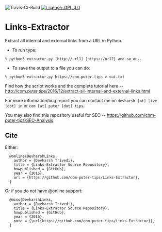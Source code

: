 ![Travis-CI-Build](https://travis-ci.org/devharsh/Links-Extractor.svg?branch=master) [![License: GPL 3.0](https://img.shields.io/badge/License-GPL-brightgreen)](https://opensource.org/licenses/gpl-license)

# Links-Extractor
Extract all internal and external links from a URL in Python.

- To run type:

```% python3 extractor.py [http://url1] [https://url2] and so on..```

- To save the output to a file you can do:

```% python3 extractor.py https://com.puter.tips > out.txt```

Find how the script works and the complete tutorial here -- http://com.puter.tips/2016/12/extract-all-internal-and-external-links.html

For more information/bug report you can contact me on ```devharsh [at] live [dot] in``` or ```com [at] puter [dot] tips```.

You may also find this repository useful for SEO -- https://github.com/com-puter-tips/SEO-Analysis

## Cite

Either:

```
  @online{DevharshLinks,
    author = {Devharsh Trivedi},
    title = {Links-Extractor Source Repository},
    howpublished = {GitHub},
    year = {2016},
    url = {https://github.com/com-puter-tips/Links-Extractor},
  }
```

Or if you do not have @online support:

```
  @misc{DevharshLinks,
    author = {Devharsh Trivedi},
    title = {Links-Extractor Source Repository},
    howpublished = {GitHub},
    year = {2016},
    note = {\url{https://github.com/com-puter-tips/Links-Extractor}},
  }
```
